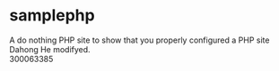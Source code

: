 samplephp
=========

A do nothing PHP site to show that you properly configured a PHP site  
Dahong He modifyed.  
300063385
